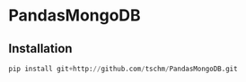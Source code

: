 # PandasMongoDB


## Installation
```python
pip install git+http://github.com/tschm/PandasMongoDB.git
```

